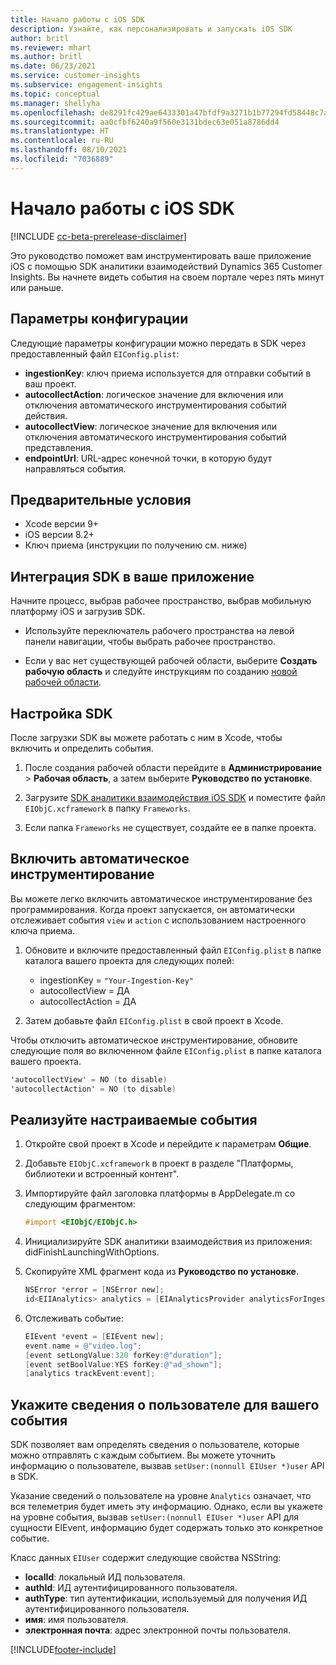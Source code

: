 ```yaml
---
title: Начало работы с iOS SDK
description: Узнайте, как персонализировать и запускать iOS SDK
author: britl
ms.reviewer: mhart
ms.author: britl
ms.date: 06/23/2021
ms.service: customer-insights
ms.subservice: engagement-insights
ms.topic: conceptual
ms.manager: shellyha
ms.openlocfilehash: de8291fc429ae6433301a47bfdf9a3271b1b77294fd58448c7aa6bd0783edc97
ms.sourcegitcommit: aa0cfbf6240a9f560e3131bdec63e051a8786dd4
ms.translationtype: HT
ms.contentlocale: ru-RU
ms.lasthandoff: 08/10/2021
ms.locfileid: "7036889"
---
```

# <a name="get-started-with-the-ios-sdk"></a>Начало работы с iOS SDK

[!INCLUDE [cc-beta-prerelease-disclaimer](includes/cc-beta-prerelease-disclaimer.md)]

Это руководство поможет вам инструментировать ваше приложение iOS с помощью SDK аналитики взаимодействий Dynamics 365 Customer Insights. Вы начнете видеть события на своем портале через пять минут или раньше.

## <a name="configuration-options"></a>Параметры конфигурации

Следующие параметры конфигурации можно передать в SDK через предоставленный файл `EIConfig.plist`:

- **ingestionKey**: ключ приема используется для отправки событий в ваш проект.
- **autocollectAction**: логическое значение для включения или отключения автоматического инструментирования событий действия.
- **autocollectView**: логическое значение для включения или отключения автоматического инструментирования событий представления.
- **endpointUrl**: URL-адрес конечной точки, в которую будут направляться события.

## <a name="prerequisites"></a>Предварительные условия

- Xcode версии 9+
- iOS версии 8.2+
- Ключ приема (инструкции по получению см. ниже)

## <a name="integrate-the-sdk-into-your-application"></a>Интеграция SDK в ваше приложение

Начните процесс, выбрав рабочее пространство, выбрав мобильную платформу iOS и загрузив SDK.

- Используйте переключатель рабочего пространства на левой панели навигации, чтобы выбрать рабочее пространство.

- Если у вас нет существующей рабочей области, выберите **Создать рабочую область** и следуйте инструкциям по созданию [новой рабочей области](create-workspace.md).

## <a name="configure-the-sdk"></a>Настройка SDK

После загрузки SDK вы можете работать с ним в Xcode, чтобы включить и определить события.

1. После создания рабочей области перейдите в **Администрирование** > **Рабочая область**, а затем выберите **Руководство по установке**.

1. Загрузите [SDK аналитики взаимодействия iOS SDK](https://download.pi.dynamics.com/sdk/EI-SDKs/ei-ios-sdk.zip) и поместите файл `EIObjC.xcframework` в папку `Frameworks`.

1. Если папка `Frameworks` не существует, создайте ее в папке проекта.

## <a name="enable-auto-instrumentation"></a>Включить автоматическое инструментирование
 
Вы можете легко включить автоматическое инструментирование без программирования. Когда проект запускается, он автоматически отслеживает события `view` и `action` с использованием настроенного ключа приема. 

1. Обновите и включите предоставленный файл `EIConfig.plist` в папке каталога вашего проекта для следующих полей:
    - ingestionKey = `"Your-Ingestion-Key"`
    - autocollectView = ДА
    - autocollectAction = ДА

2. Затем добавьте файл `EIConfig.plist` в свой проект в Xcode. 



Чтобы отключить автоматическое инструментирование, обновите следующие поля во включенном файле `EIConfig.plist` в папке каталога вашего проекта. 

```objectivec
'autocollectView' = NO (to disable)
'autocollectAction' = NO (to disable)
```


## <a name="implement-custom-events"></a>Реализуйте настраиваемые события

1. Откройте свой проект в Xcode и перейдите к параметрам **Общие**. 
1. Добавьте `EIObjC.xcframework` в проект в разделе "Платформы, библиотеки и встроенный контент".

1. Импортируйте файл заголовка платформы в AppDelegate.m со следующим фрагментом:

    ```objectivec
    #import <EIObjC/EIObjC.h>
    ```

1. Инициализируйте SDK аналитики взаимодействия из приложения: didFinishLaunchingWithOptions.
1. Скопируйте XML фрагмент кода из **Руководство по установке**.

    ```objectivec
    NSError *error = [NSError new];
    id<EIIAnalytics> analytics = [EIAnalyticsProvider analyticsForIngestionKey:nil error:&error];
    ```

1. Отслеживать событие:

    ```objectivec
    EIEvent *event = [EIEvent new];
    event.name = @"video.log";
    [event setLongValue:320 forKey:@"duration"];
    [event setBoolValue:YES forKey:@"ad_shown"];
    [analytics trackEvent:event];
    ```

## <a name="set-user-details-for-your-event"></a>Укажите сведения о пользователе для вашего события

SDK позволяет вам определять сведения о пользователе, которые можно отправлять с каждым событием. Вы можете уточнить информацию о пользователе, вызвав `setUser:(nonnull EIUser *)user` API в SDK.

Указание сведений о пользователе на уровне `Analytics` означает, что вся телеметрия будет иметь эту информацию. Однако, если вы укажете на уровне события, вызвав `setUser:(nonnull EIUser *)user` API для сущности EIEvent, информацию будет содержать только это конкретное событие.

Класс данных `EIUser` содержит следующие свойства NSString:

- **localId**: локальный ИД пользователя.
- **authId**: ИД аутентифицированного пользователя.
- **authType**: тип аутентификации, используемый для получения ИД аутентифицированного пользователя.
- **имя**: имя пользователя.
- **электронная почта**: адрес электронной почты пользователя.


[!INCLUDE[footer-include](../includes/footer-banner.md)]
